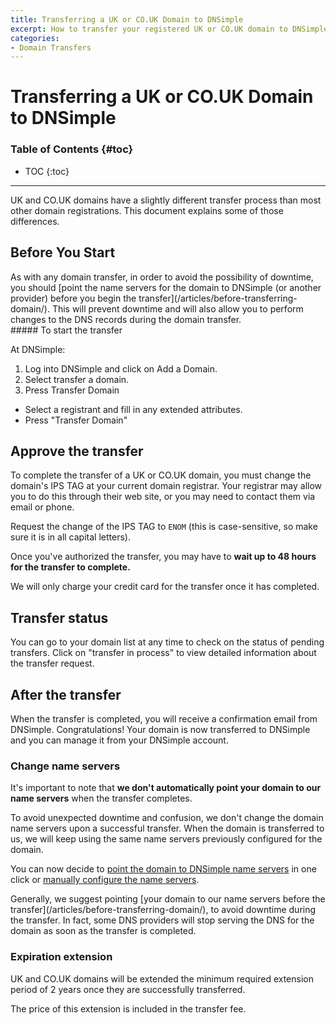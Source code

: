 ```yaml
---
title: Transferring a UK or CO.UK Domain to DNSimple
excerpt: How to transfer your registered UK or CO.UK domain to DNSimple.
categories:
- Domain Transfers
---
```


# Transferring a UK or CO.UK Domain to DNSimple

### Table of Contents {#toc}

* TOC
{:toc}

---

UK and CO.UK domains have a slightly different transfer process than most other domain registrations. This document explains some of those differences.

## Before You Start

<warning>
As with any domain transfer, in order to avoid the possibility of downtime, you should [point the name servers for the domain to DNSimple (or another provider) before you begin the transfer](/articles/before-transferring-domain/). This will prevent downtime and will also allow you to perform changes to the DNS records during the domain transfer.
</warning>

<div class="section-steps" markdown="1">
##### To start the transfer

At DNSimple:

1. Log into DNSimple and click on <label>Add a Domain</label>.
1. Select <label>transfer a domain</label>.
1. Press <label>Transfer Domain</label>
- Select a registrant and fill in any extended attributes.
- Press "Transfer Domain"

## Approve the transfer

To complete the transfer of a UK or CO.UK domain, you must change the domain's IPS TAG at your current domain registrar. Your registrar may allow you to do this through their web site, or you may need to contact them via email or phone.

Request the change of the IPS TAG to `ENOM` (this is case-sensitive, so make sure it is in all capital letters).

Once you've authorized the transfer, you may have to **wait up to 48 hours for the transfer to complete.**

<callout>
We will only charge your credit card for the transfer once it has completed.
</callout>

## Transfer status

You can go to your domain list at any time to check on the status of pending transfers. Click on "transfer in process" to view detailed information about the transfer request.

## After the transfer

When the transfer is completed, you will receive a confirmation email from DNSimple. Congratulations! Your domain is now transferred to DNSimple and you can manage it from your DNSimple account.

### Change name servers

It's important to note that **we don't automatically point your domain to our name servers** when the transfer completes.

To avoid unexpected downtime and confusion, we don't change the domain name servers upon a successful transfer. When the domain is transferred to us, we will keep using the same name servers previously configured for the domain.

You can now decide to [point the domain to DNSimple name servers](/articles/delegating-dnsimple-registered/) in one click or [manually configure the name servers](/articles/setting-name-servers/).

<note>
Generally, we suggest pointing [your domain to our name servers before the transfer](/articles/before-transferring-domain/), to avoid downtime during the transfer. In fact, some DNS providers will stop serving the DNS for the domain as soon as the transfer is completed.
</note>

### Expiration extension

UK and CO.UK domains will be extended the minimum required extension period of 2 years once they are successfully transferred.

The price of this extension is included in the transfer fee.


